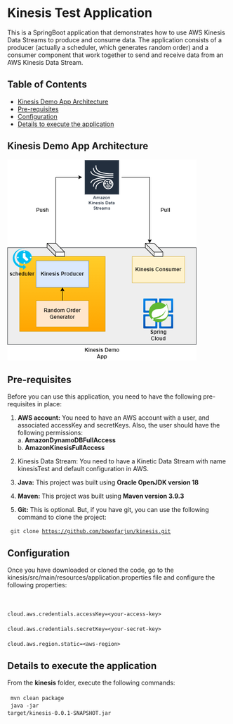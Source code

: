 # Kinesis Test Application

This is a SpringBoot application that demonstrates how to use AWS Kinesis Data Streams to produce and consume data. The application consists of a producer (actually a scheduler, which generates random order) and a consumer component that work together to send and receive data from an AWS Kinesis Data Stream.

## Table of Contents
- [Kinesis Demo App Architecture](#architecture)
- [Pre-requisites](#prerequisites)
- [Configuration](#configuration)
- [Details to execute the application](#execution)

<a name="architecture"></a>
## Kinesis Demo App Architecture

![Kinesis-Architecture](./Kinesis-Arch.drawio.png)


<a name="prerequisites"></a>
## Pre-requisites
Before you can use this application, you need to have the following pre-requisites in place:

1. __AWS account:__ You need to have an AWS account with a user, and associated accessKey and secretKeys. Also, the user should have the following permissions:<br>
a. __AmazonDynamoDBFullAccess__<br>
b. __AmazonKinesisFullAccess__<br>


2. Kinesis Data Stream: You need to have a Kinetic Data Stream with name kinesisTest and default configuration in AWS.


3. __Java:__ This project was built using __Oracle OpenJDK version 18__ 


4. __Maven:__ This project was built using __Maven version 3.9.3__


5. __Git:__ This is optional. But, if you have git, you can use the following command to clone the project:

<code> git clone https://github.com/bowofarjun/kinesis.git </code>


<a name="configuration"></a>
## Configuration

Once you have downloaded or cloned the code, go to the kinesis/src/main/resources/application.properties file and configure the following properties:<br>

<code><br>
cloud.aws.credentials.accessKey=&lt;your-access-key&gt;<br>
cloud.aws.credentials.secretKey=&lt;your-secret-key&gt;<br>
cloud.aws.region.static=&lt;aws-region&gt;
</code>

## <a name="execution"></a>Details to execute the application
From the __kinesis__ folder, execute the following commands:<br>
<code><br>
mvn clean package<br>
java -jar target/kinesis-0.0.1-SNAPSHOT.jar
</code>